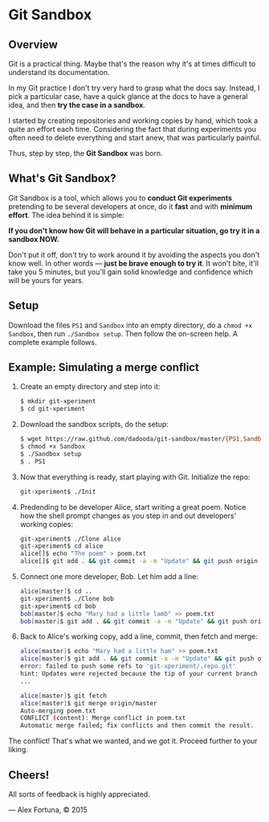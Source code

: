Git Sandbox
===========

Overview
--------

Git is a practical thing. Maybe that's the reason why it's at times difficult to understand its documentation.

In my Git practice I don't try very hard to grasp what the docs say. Instead, I pick a particular case, have a quick glance at the docs to have a general idea, and then **try the case in a sandbox**.

I started by creating repositories and working copies by hand, which took a quite an effort each time. Considering the fact that during experiments you often need to delete everything and start anew, that was particularly painful.

Thus, step by step, the **Git Sandbox** was born.

What's Git Sandbox?
-------------------

Git Sandbox is a tool, which allows you to **conduct Git experiments** pretending to be several developers at once, do it **fast** and with **minimum effort**. The idea behind it is simple:

**If you don't know how Git will behave in a particular situation, go try it in a sandbox NOW.**

Don't put it off, don't try to work around it by avoiding the aspects you don't know well. In other words &mdash; **just be brave enough to try it**. It won't bite, it'll take you 5 minutes, but you'll gain solid knowledge and confidence which will be yours for years.

Setup
-----

Download the files `PS1` and `Sandbox` into an empty directory, do a `chmod +x Sandbox`, then run `./Sandbox setup`. Then follow the on-screen help. A complete example follows.

Example: Simulating a merge conflict
------------------------------------

1. Create an empty directory and step into it:

    ```sh
    $ mkdir git-xperiment
    $ cd git-xperiment
    ```

2. Download the sandbox scripts, do the setup:

    ```sh
    $ wget https://raw.github.com/dadooda/git-sandbox/master/{PS1,Sandbox}
    $ chmod +x Sandbox
    $ ./Sandbox setup
    $ . PS1
    ```

4. Now that everything is ready, start playing with Git. Initialize the repo:

    ```sh
    git-xperiment$ ./Init
    ```

5. Predending to be developer Alice, start writing a great poem. Notice how the shell prompt changes as you step in and out developers' working copies:

    ```sh
    git-xperiment$ ./Clone alice
    git-xperiment$ cd alice
    alice[]$ echo "The poem" > poem.txt
    alice[]$ git add . && git commit -a -m "Update" && git push origin master
    ```

6. Connect one more developer, Bob. Let him add a line:

    ```sh
    alice[master]$ cd ..
    git-xperiment$ ./Clone bob
    git-xperiment$ cd bob
    bob[master]$ echo "Mary had a little lamb" >> poem.txt
    bob[master]$ git add . && git commit -a -m "Update" && git push origin master
    ```

7. Back to Alice's working copy, add a line, commit, then fetch and merge:

    ```sh
    alice[master]$ echo "Mary had a little ham" >> poem.txt
    alice[master]$ git add . && git commit -a -m "Update" && git push origin master
    error: failed to push some refs to 'git-xperiment/.repo.git'
    hint: Updates were rejected because the tip of your current branch is behind
    ...

    alice[master]$ git fetch
    alice[master]$ git merge origin/master
    Auto-merging poem.txt
    CONFLICT (content): Merge conflict in poem.txt
    Automatic merge failed; fix conflicts and then commit the result.
    ```

The conflict! That's what we wanted, and we got it. Proceed further to your liking.

Cheers!
-------

All sorts of feedback is highly appreciated.

&mdash; Alex Fortuna, &copy; 2015
